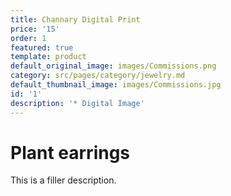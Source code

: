```yaml
---
title: Channary Digital Print
price: '15'
order: 1
featured: true
template: product
default_original_image: images/Commissions.png
category: src/pages/category/jewelry.md
default_thumbnail_image: images/Commissions.jpg
id: '1'
description: '* Digital Image'
---
```

# Plant earrings

This is a filler description.
